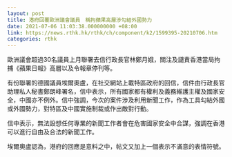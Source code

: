 ```yaml
---
layout: post
title: 港府回覆歐洲議會議員　稱拘蘋果高層涉勾結外國勢力
date: 2021-07-06 11:03:38.000000000 +08:00
link: https://news.rthk.hk/rthk/ch/component/k2/1599395-20210706.htm
categories: rthk
---
```


歐洲議會超過30名議員上月聯署去信行政長官林鄭月娥，關注及譴責香港當局拘捕《蘋果日報》高層以及令報章停刊等。

有份聯署的德國議員埃爾奧盧，在社交網站上載特區政府的回信，信件由行政長官助理私人秘書鄭朗峰署名，信中表示，所有國家都有權利及義務維護主權及國家安全，中國亦不例外。信中強調，今次的案件涉及利用新聞工作，作為工具勾結外國或外國勢力，對特區及中國實施制裁或作出敵對行動。

信中表示，無法設想任何專業的新聞工作者會在危害國家安全中合謀，強調在香港可以進行自由及合法的新聞工作。

埃爾奧盧認為，港府的回應是意料之中，帖文又加上一個表示不滿意的表情符號。
